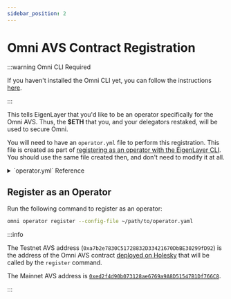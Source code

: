 ```yaml
---
sidebar_position: 2
---
```


# Omni AVS Contract Registration

:::warning Omni CLI Required

If you haven't installed the Omni CLI yet, you can follow the instructions [here](../../tools/cli/cli.md).

:::

This tells EigenLayer that you'd like to be an operator specifically for the Omni AVS. Thus, the **\$ETH** that you, and your delegators restaked, will be used to secure Omni.

You will need to have an `operator.yml` file to perform this registration. This file is created as part of [registering as an operator with the EigenLayer CLI](https://docs.eigenlayer.xyz/eigenlayer/operator-guides/operator-installation). You should use the same file created then, and don't need to modify it at all.

<details>
<summary>`operator.yml` Reference</summary>

For further information on this reference, please refer to the [EigenLayer reference example](https://github.com/Layr-Labs/eigenlayer-cli/blob/master/pkg/operator/config/operator-config-example.yaml). Note that this example was generated for Holesky testnet. You should use your pre-existing `operator.yaml`, configured for the network you're registering on.

**Testnet**

```yaml
operator:
    address: 0xfd23f7f705344bce1582fcf9bc6a0dc8e33b3b61 # Your operator address
    earnings_receiver_address: 0xfd23f7f705344bce1582fcf9bc6a0dc8e33b3b61 # Your operator payout address, may be the same as above
    delegation_approver_address: "0x0000000000000000000000000000000000000000" # Your delegation approver address, may be left as shown
    staker_opt_out_window_blocks: 0 # may be left as shown, and can be updated later using EigenLayer CLI
    metadata_url: "https://raw.githubusercontent.com/idea404/resources/main/eigenlayer/metadata.json" # Your metadata URL
el_delegation_manager_address: 0xA44151489861Fe9e3055d95adC98FbD462B948e7 # The address of the EigenLayer delegation manager on Holesky
eth_rpc_url: https://ethereum-holesky-rpc.publicnode.com # Holesky RPC URL
private_key_store_path: /Users/idea404/.eigenlayer/operator_keys/OpKeys1.ecdsa.key.json # Your private key store path generated or imported by EigenLayer CLI
signer_type: local_keystore # Your signer type, may be left as shown
chain_id: 17000 # The chain ID of Holesky
```

**Mainnet**

```yaml
operator:
    address: 0xfd23f7f705344bce1582fcf9bc6a0dc8e33b3b61 # Your operator address
    earnings_receiver_address: 0xfd23f7f705344bce1582fcf9bc6a0dc8e33b3b61 # Your operator payout address, may be the same as above
    delegation_approver_address: "0x0000000000000000000000000000000000000000" # Your delegation approver address, may be left as shown
    staker_opt_out_window_blocks: 0 # may be left as shown, and can be updated later using EigenLayer CLI
    metadata_url: "https://raw.githubusercontent.com/idea404/resources/main/eigenlayer/metadata.json" # Your metadata URL
el_delegation_manager_address: 0x39053D51B77DC0d36036Fc1fCc8Cb819df8Ef37A # Ethereum mainnet address for the EigenLayer delegation manager
eth_rpc_url: https://ethereum-rpc.publicnode.com # Ethereum mainnet RPC URL
private_key_store_path: /Users/idea404/.eigenlayer/operator_keys/OpKeys1.ecdsa.key.json # Your private key store path generated or imported by EigenLayer CLI
signer_type: local_keystore # Your signer type, may be left as shown
chain_id: 1 # The chain ID of Ethereum mainnet
```

</details>

## Register as an Operator

Run the following command to register as an operator:

```bash
omni operator register --config-file ~/path/to/operator.yaml
```

:::info

The Testnet AVS address (`0xa7b2e7830C51728832D33421670DbBE30299fD92`) is the address of the Omni AVS contract [deployed on Holesky](https://holesky.etherscan.io/address/0xa7b2e7830C51728832D33421670DbBE30299fD92) that will be called by the `register` command.

The Mainnet AVS address is [`0xed2f4d90b073128ae6769a9A8D51547B1Df766C8`](https://etherscan.io/address/0xed2f4d90b073128ae6769a9A8D51547B1Df766C8).

:::
